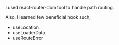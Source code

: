 I used react-router-dom tool to handle path routing.

Also, I learned few beneficial hook such;

* useLocation
* useLoaderData
* useRouteError